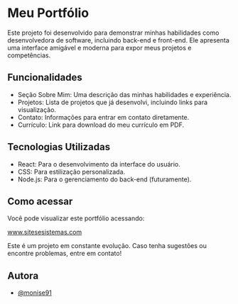 
# Meu Portfólio

Este projeto foi desenvolvido para demonstrar minhas habilidades como desenvolvedora de software, incluindo back-end e front-end. Ele apresenta uma interface amigável e moderna para expor meus projetos e competências.
## Funcionalidades

- Seção Sobre Mim: Uma descrição das minhas habilidades e experiência.
- Projetos: Lista de projetos que já desenvolvi, incluindo links para visualização.
- Contato: Informações para entrar em contato diretamente.
- Currículo: Link para download do meu currículo em PDF.


## Tecnologias Utilizadas

- React: Para o desenvolvimento da interface do usuário.
- CSS: Para estilização personalizada.
- Node.js: Para o gerenciamento do back-end (futuramente).


## Como acessar
Você pode visualizar este portfólio acessando:

www.sitesesistemas.com

Este é um projeto em constante evolução. Caso tenha sugestões ou encontre problemas, entre em contato!
## Autora

- [@monise91](https://www.github.com/monise91)

